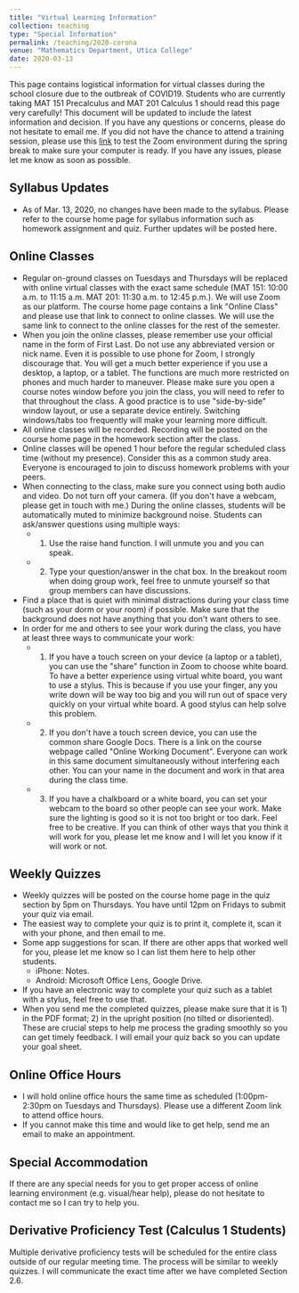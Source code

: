 ```yaml
---
title: "Virtual Learning Information"
collection: teaching
type: "Special Information"
permalink: /teaching/2020-corona
venue: "Mathematics Department, Utica College"
date: 2020-03-13
---
```


This page contains logistical information for virtual classes during the school closure due to the outbreak of COVID19. Students who are currently taking MAT 151 Precalculus and MAT 201 Calculus 1 should read this page very carefully! This document will be updated to include the latest information and decision. If you have any questions or concerns, please do not hesitate to email me. If you did not have the chance to attend a training session, please use this [link](https://zoom.us/test) to test the Zoom environment during the spring break to make sure your computer is ready. If you have any issues, please let me know as soon as possible.

## Syllabus Updates
 
 * As of Mar. 13, 2020, no changes have been made to the syllabus. Please refer to the course home page for syllabus information such as homework assignment and quiz. Further updates will be posted here.

## Online Classes

 * Regular on-ground classes on Tuesdays and Thursdays will be replaced with online virtual classes with the exact same schedule (MAT 151: 10:00 a.m. to 11:15 a.m. MAT 201: 11:30 a.m. to 12:45 p.m.). We will use Zoom as our platform. The course home page contains a link "Online Class" and please use that link to connect to online classes. We will use the same link to connect to the online classes for the rest of the semester. 
 * When you join the online classes, please remember use your official name in the form of First Last. Do not use any abbreviated version or nick name. Even it is possible to use phone for Zoom, I strongly discourage that. You will get a much better experience if you use a desktop, a laptop, or a tablet. The functions are much more restricted on phones and much harder to maneuver. Please make sure you open a course notes window before you join the class, you will need to refer to that throughout the class. A good practice is to use "side-by-side" window layout, or use a separate device entirely. Switching windows/tabs too frequently will make your learning more difficult.
 * All online classes will be recorded. Recording will be posted on the course home page in the homework section after the class.
 * Online classes will be opened 1 hour before the regular scheduled class time (without my presence). Consider this as a common study area. Everyone is encouraged to join to discuss homework problems with your peers.
 * When connecting to the class, make sure you connect using both audio and video. Do not turn off your camera. (If you don't have a webcam, please get in touch with me.) During the online classes, students will be automatically muted to minimize background noise. Students can ask/answer questions using multiple ways:
   * 1) Use the raise hand function. I will unmute you and you can speak.
   * 2) Type your question/answer in the chat box.
   In the breakout room when doing group work, feel free to unmute yourself so that group members can have discussions. 
 * Find a place that is quiet with minimal distractions during your class time (such as your dorm or your room) if possible. Make sure that the background does not have anything that you don't want others to see.
 * In order for me and others to see your work during the class, you have at least three ways to communicate your work:
   * 1) If you have a touch screen on your device (a laptop or a tablet), you can use the "share" function in Zoom to choose white board. To have a better experience using virtual white board, you want to use a stylus. This is because if you use your finger, any you write down will be way too big and you will run out of space very quickly on your virtual white board. A good stylus can help solve this problem.
   * 2) If you don't have a touch screen device, you can use the common share Google Docs. There is a link on the course webpage called "Online Working Document". Everyone can work in this same document simultaneously without interfering each other. You can your name in the document and work in that area during the class time.
   * 3) If you have a chalkboard or a white board, you can set your webcam to the board so other people can see your work. Make sure the lighting is good so it is not too bright or too dark.
   Feel free to be creative. If you can think of other ways that you think it will work for you, please let me know and I will let you know if it will work or not.

## Weekly Quizzes

 * Weekly quizzes will be posted on the course home page in the quiz section by 5pm on Thursdays. You have until 12pm on Fridays to submit your quiz via email.
 * The easiest way to complete your quiz is to print it, complete it, scan it with your phone, and then email to me.
 * Some app suggestions for scan. If there are other apps that worked well for you, please let me know so I can list them here to help other students.
   * iPhone: Notes.
   * Android: Microsoft Office Lens, Google Drive.
 * If you have an electronic way to complete your quiz such as a tablet with a stylus, feel free to use that.
 * When you send me the completed quizzes, please make sure that it is 1) in the PDF format; 2) in the upright position (no tilted or disoriented). These are crucial steps to help me process the grading smoothly so you can get timely feedback. I will email your quiz back so you can update your goal sheet.

## Online Office Hours
 
 * I will hold online office hours the same time as scheduled (1:00pm-2:30pm on Tuesdays and Thursdays). Please use a different Zoom link to attend office hours.
 * If you cannot make this time and would like to get help, send me an email to make an appointment.

## Special Accommodation

 If there are any special needs for you to get proper access of online learning environment (e.g. visual/hear help), please do not hesitate to contact me so I can try to help you.

## Derivative Proficiency Test (Calculus 1 Students)

 Multiple derivative proficiency tests will be scheduled for the entire class outside of our regular meeting time. The process will be similar to weekly quizzes. I will communicate the exact time  after we have completed Section 2.6.